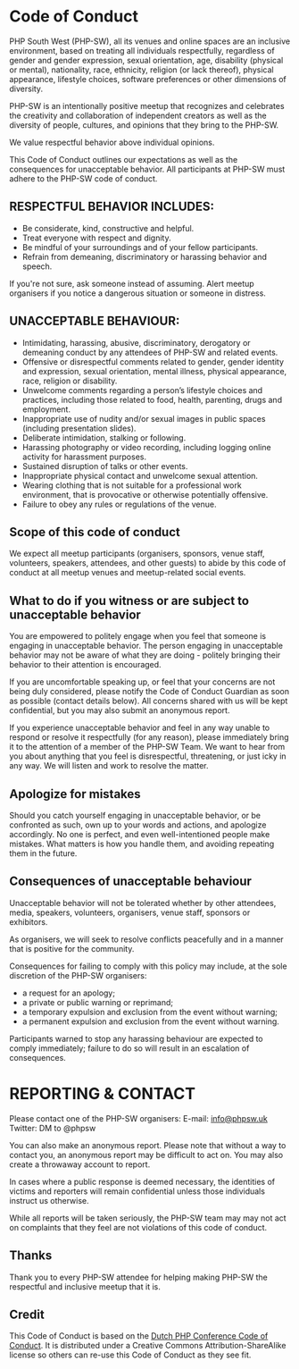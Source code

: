 # Code of Conduct
PHP South West (PHP-SW), all its venues and online spaces are an inclusive environment, based on treating all individuals respectfully, regardless of gender and gender expression, sexual orientation, age, disability (physical or mental), nationality, race, ethnicity, religion (or lack thereof), physical appearance, lifestyle choices, software preferences or other dimensions of diversity.

PHP-SW is an intentionally positive meetup that recognizes and celebrates the creativity and collaboration of independent creators as well as the diversity of people, cultures, and opinions that they bring to the PHP-SW.

We value respectful behavior above individual opinions.

This Code of Conduct outlines our expectations as well as the consequences for unacceptable behavior. All participants at PHP-SW must adhere to the PHP-SW code of conduct.

## RESPECTFUL BEHAVIOR INCLUDES:

- Be considerate, kind, constructive and helpful.
- Treat everyone with respect and dignity.
- Be mindful of your surroundings and of your fellow participants.
- Refrain from demeaning, discriminatory or harassing behavior and speech.

If you're not sure, ask someone instead of assuming.
Alert meetup organisers if you notice a dangerous situation or someone in distress.

## UNACCEPTABLE BEHAVIOUR:

- Intimidating, harassing, abusive, discriminatory, derogatory or demeaning conduct by any attendees of PHP-SW and related events.
- Offensive or disrespectful comments related to gender, gender identity and expression, sexual orientation, mental illness, physical appearance, race, religion or disability.
- Unwelcome comments regarding a person’s lifestyle choices and practices, including those related to food, health, parenting, drugs and employment.
- Inappropriate use of nudity and/or sexual images in public spaces (including presentation slides).
- Deliberate intimidation, stalking or following.
- Harassing photography or video recording, including logging online activity for harassment purposes.
- Sustained disruption of talks or other events.
- Inappropriate physical contact and unwelcome sexual attention.
- Wearing clothing that is not suitable for a professional work environment, that is provocative or otherwise potentially offensive.
- Failure to obey any rules or regulations of the venue.

## Scope of this code of conduct

We expect all meetup participants (organisers, sponsors, venue staff, volunteers, speakers, attendees, and other guests) to abide by this code of conduct at all meetup venues and meetup-related social events.

## What to do if you witness or are subject to unacceptable behavior

You are empowered to politely engage when you feel that someone is engaging in unacceptable behavior. The person engaging in unacceptable behavior may not be aware of what they are doing - politely bringing their behavior to their attention is encouraged.

If you are uncomfortable speaking up, or feel that your concerns are not being duly considered, please notify the Code of Conduct Guardian as soon as possible (contact details below). All concerns shared with us will be kept confidential, but you may also submit an anonymous report.

If you experience unacceptable behavior and feel in any way unable to respond or resolve it respectfully (for any reason), please immediately bring it to the attention of a member of the PHP-SW Team. We want to hear from you about anything that you feel is disrespectful, threatening, or just icky in any way. We will listen and work to resolve the matter.

## Apologize for mistakes

Should you catch yourself engaging in unacceptable behavior, or be confronted as such, own up to your words and actions, and apologize accordingly. No one is perfect, and even well-intentioned people make mistakes. What matters is how you handle them, and avoiding repeating them in the future.

## Consequences of unacceptable behaviour

Unacceptable behavior will not be tolerated whether by other attendees, media, speakers, volunteers, organisers, venue staff, sponsors or exhibitors.

As organisers, we will seek to resolve conflicts peacefully and in a manner that is positive for the community.

Consequences for failing to comply with this policy may include, at the sole discretion of the PHP-SW organisers:

- a request for an apology;
- a private or public warning or reprimand;
- a temporary expulsion and exclusion from the event without warning;
- a permanent expulsion and exclusion from the event without warning.

Participants warned to stop any harassing behaviour are expected to comply immediately; failure to do so will result in an escalation of consequences.

# REPORTING & CONTACT

Please contact one of the PHP-SW organisers:
E-mail: info@phpsw.uk
Twitter: DM to @phpsw

You can also make an anonymous report. Please note that without a way to contact you, an anonymous report may be difficult to act on. You may also create a throwaway account to report.

In cases where a public response is deemed necessary, the identities of victims and reporters will remain confidential unless those individuals instruct us otherwise.

While all reports will be taken seriously, the PHP-SW team may may not act on complaints that they feel are not violations of this code of conduct.

## Thanks

Thank you to every PHP-SW attendee for helping making PHP-SW the respectful and inclusive meetup that it is.

## Credit

This Code of Conduct is based on the [Dutch PHP Conference Code of Conduct](https://www.phpconference.nl/code-of-conduct/). It is distributed under a Creative Commons Attribution-ShareAlike license so others can re-use this Code of Conduct as they see fit.
